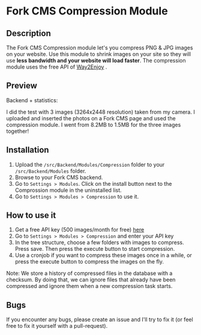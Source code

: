# Fork CMS Compression Module

## Description
The Fork CMS Compression module let's you compress PNG & JPG images on your website. Use this module to shrink images on your site so they will use **less bandwidth and your website will load faster**. The compression module uses the free API of [Way2Enjoy](https://Way2Enjoy.com/) .

## Preview
Backend + statistics:



I did the test with 3 images (3264x2448 resolution) taken from my camera. I uploaded and inserted the photos on a Fork CMS page and used the compression module. I went from 8.2MB to 1.5MB for the three images together!

## Installation

1. Upload the `/src/Backend/Modules/Compression` folder to your `/src/Backend/Modules` folder.
3. Browse to your Fork CMS backend.
4. Go to `Settings > Modules`. Click on the install button next to the Comprossion module in the uninstalled list.
5. Go to `Settings > Modules > Compression` to use it.

## How to use it

1. Get a free API key (500 images/month for free) [here](https://way2enjoy.com/developers)
2. Go to `Settings > Modules > Compression` and enter your API key
3. In the tree structure, choose a few folders with images to compress. Press save. Then press the execute button to start compression.
4. Use a cronjob if you want to compress these images once in a while, or press the execute button to compress the images on the fly.

Note: We store a history of compressed files in the database with a checksum. By doing that, we can ignore files that already have been compressed and ignore them when a new compression task starts.

## Bugs

If you encounter any bugs, please create an issue and I'll try to fix it (or feel free to fix it yourself with a pull-request).

